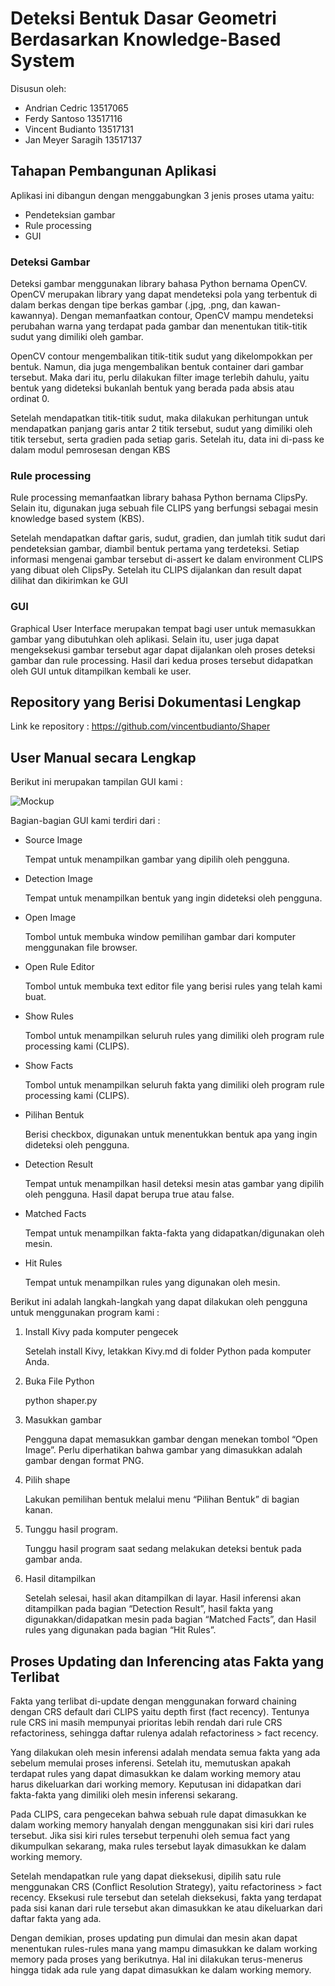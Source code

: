 # Deteksi Bentuk Dasar Geometri Berdasarkan Knowledge-Based System

Disusun oleh:

- Andrian Cedric 13517065
- Ferdy Santoso 13517116
- Vincent Budianto 13517131
- Jan Meyer Saragih 13517137

## Tahapan Pembangunan Aplikasi

Aplikasi ini dibangun dengan menggabungkan 3 jenis proses utama yaitu:

- Pendeteksian gambar
- Rule processing
- GUI

### Deteksi Gambar

Deteksi gambar menggunakan library bahasa Python bernama OpenCV. OpenCV merupakan library yang dapat mendeteksi pola yang terbentuk di dalam berkas dengan tipe berkas gambar (.jpg, .png, dan kawan-kawannya). Dengan memanfaatkan contour, OpenCV mampu mendeteksi perubahan warna yang terdapat pada gambar dan menentukan titik-titik sudut yang dimiliki oleh gambar.

OpenCV contour mengembalikan titik-titik sudut yang dikelompokkan per  bentuk. Namun, dia juga mengembalikan bentuk container dari gambar tersebut.  Maka dari itu, perlu dilakukan filter image terlebih dahulu, yaitu bentuk yang dideteksi bukanlah bentuk yang berada pada absis atau ordinat 0.

Setelah mendapatkan titik-titik sudut, maka dilakukan perhitungan untuk mendapatkan panjang garis antar 2 titik tersebut, sudut yang dimiliki oleh titik tersebut, serta gradien pada setiap garis. Setelah itu, data ini di-pass ke dalam modul pemrosesan dengan KBS

### Rule processing

Rule processing memanfaatkan library bahasa Python bernama ClipsPy. Selain itu, digunakan juga sebuah file CLIPS yang berfungsi sebagai mesin knowledge based system (KBS).

Setelah mendapatkan daftar garis, sudut, gradien, dan jumlah titik sudut dari pendeteksian gambar, diambil bentuk pertama yang terdeteksi. Setiap informasi mengenai gambar tersebut di-assert ke dalam environment CLIPS yang dibuat oleh ClipsPy. Setelah itu CLIPS dijalankan dan result dapat dilihat dan dikirimkan ke GUI

### GUI

Graphical User Interface merupakan tempat bagi user untuk memasukkan gambar yang dibutuhkan oleh aplikasi. Selain itu, user juga dapat mengeksekusi gambar tersebut agar dapat dijalankan oleh proses deteksi gambar dan rule processing. Hasil dari kedua proses tersebut didapatkan oleh GUI untuk ditampilkan kembali ke user.

## Repository yang Berisi Dokumentasi Lengkap

Link ke repository : https://github.com/vincentbudianto/Shaper

## User Manual secara Lengkap

Berikut ini merupakan tampilan GUI kami :

![Mockup](https://i.imgur.com/hj9vR8X.png)

Bagian-bagian GUI kami terdiri dari :

- Source Image

    Tempat untuk menampilkan gambar yang dipilih oleh pengguna.

- Detection Image

    Tempat untuk menampilkan bentuk yang ingin dideteksi oleh pengguna.

- Open Image

    Tombol untuk membuka window pemilihan gambar dari komputer menggunakan file browser.

- Open Rule Editor

    Tombol untuk membuka text editor file yang berisi rules yang telah kami buat.

- Show Rules

    Tombol untuk menampilkan seluruh rules yang dimiliki oleh program rule processing kami (CLIPS).

- Show Facts

    Tombol untuk menampilkan seluruh fakta yang dimiliki oleh program rule processing kami (CLIPS).

- Pilihan Bentuk

    Berisi checkbox, digunakan untuk menentukkan bentuk apa yang ingin dideteksi oleh pengguna.

- Detection Result

    Tempat untuk menampilkan hasil deteksi mesin atas gambar yang dipilih oleh pengguna. Hasil dapat berupa true atau false.

- Matched Facts

    Tempat untuk menampilkan fakta-fakta yang didapatkan/digunakan oleh mesin.

- Hit Rules

    Tempat untuk menampilkan rules yang digunakan oleh mesin.

Berikut ini adalah langkah-langkah yang dapat dilakukan oleh pengguna untuk menggunakan program kami :

1. Install Kivy pada komputer pengecek

    Setelah install Kivy, letakkan Kivy.md di folder Python pada komputer Anda.

2. Buka File Python

    python shaper.py

3. Masukkan gambar

    Pengguna dapat memasukkan gambar dengan menekan tombol “Open Image”. Perlu diperhatikan bahwa gambar yang dimasukkan adalah gambar dengan format PNG.

4. Pilih shape

    Lakukan pemilihan bentuk melalui menu “Pilihan Bentuk” di bagian kanan.

5. Tunggu hasil program.

    Tunggu hasil program saat sedang melakukan deteksi bentuk pada gambar anda.

6. Hasil ditampilkan

    Setelah selesai, hasil akan ditampilkan di layar. Hasil inferensi akan ditampilkan pada bagian “Detection Result”, hasil fakta yang digunakkan/didapatkan mesin pada bagian “Matched Facts”, dan Hasil rules yang digunakan pada bagian “Hit Rules”.

## Proses Updating dan Inferencing atas Fakta yang Terlibat

Fakta yang terlibat di-update dengan menggunakan forward chaining dengan CRS default dari CLIPS yaitu depth first (fact recency). Tentunya rule CRS ini masih mempunyai prioritas lebih rendah dari rule CRS refactoriness, sehingga daftar rulenya adalah refactoriness > fact recency.

Yang dilakukan oleh mesin inferensi adalah mendata semua fakta yang ada sebelum memulai proses inferensi. Setelah itu, memutuskan apakah terdapat rules yang dapat dimasukkan ke dalam working memory atau harus dikeluarkan dari working memory. Keputusan ini didapatkan dari fakta-fakta yang dimiliki oleh mesin inferensi sekarang.

Pada CLIPS, cara pengecekan bahwa sebuah rule dapat dimasukkan ke dalam working memory hanyalah dengan menggunakan sisi kiri dari rules tersebut. Jika sisi kiri rules tersebut terpenuhi oleh semua fact yang dikumpulkan sekarang, maka rules tersebut layak dimasukkan ke dalam working memory.

Setelah mendapatkan rule yang dapat dieksekusi, dipilih satu rule menggunakan CRS (Conflict Resolution Strategy), yaitu refactoriness > fact recency. Eksekusi rule tersebut dan setelah dieksekusi, fakta yang terdapat pada sisi kanan dari rule tersebut akan dimasukkan ke atau dikeluarkan dari daftar fakta yang ada.

Dengan demikian, proses updating pun dimulai dan mesin akan dapat menentukan rules-rules mana yang mampu dimasukkan ke dalam working memory pada proses yang berikutnya. Hal ini dilakukan terus-menerus hingga tidak ada rule yang dapat dimasukkan ke dalam working memory.
